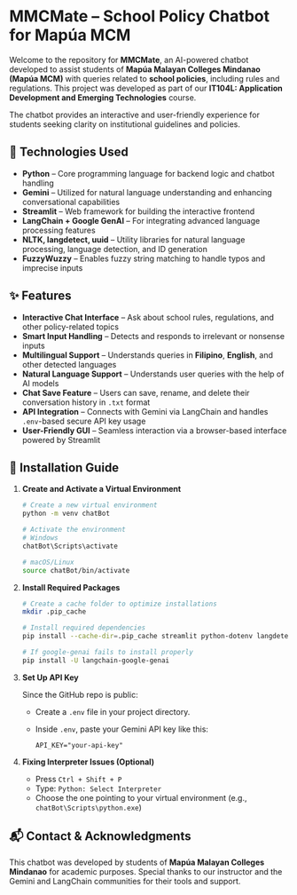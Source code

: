 MMCMate – School Policy Chatbot for Mapúa MCM
===================================================

Welcome to the repository for **MMCMate**, an AI-powered chatbot developed to assist students of **Mapúa Malayan Colleges Mindanao (Mapúa MCM)** with queries related to **school policies**, including rules and regulations. This project was developed as part of our **IT104L: Application Development and Emerging Technologies** course.

The chatbot provides an interactive and user-friendly experience for students seeking clarity on institutional guidelines and policies.





🧠 Technologies Used
--------------------

- **Python** – Core programming language for backend logic and chatbot handling  
- **Gemini** – Utilized for natural language understanding and enhancing conversational capabilities  
- **Streamlit** – Web framework for building the interactive frontend  
- **LangChain + Google GenAI** – For integrating advanced language processing features  
- **NLTK, langdetect, uuid** – Utility libraries for natural language processing, language detection, and ID generation
- **FuzzyWuzzy** – Enables fuzzy string matching to handle typos and imprecise inputs  





✨ Features
-----------

- **Interactive Chat Interface** – Ask about school rules, regulations, and other policy-related topics  
- **Smart Input Handling** – Detects and responds to irrelevant or nonsense inputs
- **Multilingual Support** – Understands queries in **Filipino**, **English**, and other detected languages  
- **Natural Language Support** – Understands user queries with the help of AI models  
- **Chat Save Feature** – Users can save, rename, and delete their conversation history in `.txt` format  
- **API Integration** – Connects with Gemini via LangChain and handles `.env`-based secure API key usage  
- **User-Friendly GUI** – Seamless interaction via a browser-based interface powered by Streamlit





🚀 Installation Guide
----------------------

1. **Create and Activate a Virtual Environment**

   ```bash
   # Create a new virtual environment
   python -m venv chatBot

   # Activate the environment
   # Windows
   chatBot\Scripts\activate

   # macOS/Linux
   source chatBot/bin/activate
   ```

2. **Install Required Packages**

   ```bash
   # Create a cache folder to optimize installations
   mkdir .pip_cache

   # Install required dependencies
   pip install --cache-dir=.pip_cache streamlit python-dotenv langdetect nltk langchain langchain-google-genai uuid fuzzywuzzy python-Levenshtein

   # If google-genai fails to install properly
   pip install -U langchain-google-genai
   ```

3. **Set Up API Key**

   Since the GitHub repo is public:

   - Create a `.env` file in your project directory.
   - Inside `.env`, paste your Gemini API key like this:

     ```
     API_KEY="your-api-key"
     ```

4. **Fixing Interpreter Issues (Optional)**

   - Press `Ctrl + Shift + P`
   - Type: `Python: Select Interpreter`
   - Choose the one pointing to your virtual environment (e.g., `chatBot\Scripts\python.exe`)





📬 Contact & Acknowledgments
-----------------------------

This chatbot was developed by students of **Mapúa Malayan Colleges Mindanao** for academic purposes. Special thanks to our instructor and the Gemini and LangChain communities for their tools and support.
